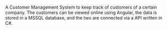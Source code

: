 A Customer Management System to keep track of customers of a certain company. 
The customers can be viewed online using Angular, the data is stored in a MSSQL database, and the two are connected via a API written in C#.
